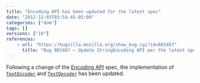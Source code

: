 ```yaml
---
title: "Encoding API has been updated for the latest spec"
date: "2012-12-03T03:54:45-05:00"
categories: ["dom"]
tags: []
versions: ["19"]
references:
    - url: "https://bugzilla.mozilla.org/show_bug.cgi?id=801487"
      title: "Bug 801487 – Update StringEncoding API per the latest spec and fix some bugs"
---
```

Following a change of the [Encoding API](https://encoding.spec.whatwg.org/#api) spec, the implementation of [`TextEncoder`](https://developer.mozilla.org/docs/Web/API/TextEncoder) and [`TextDecoder`](https://developer.mozilla.org/docs/Web/API/TextDecoder) has been updated.
